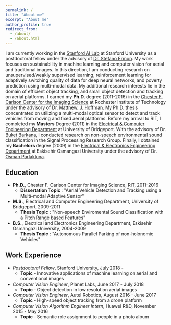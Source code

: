 ```yaml
---
permalink: /
title: "About me"
excerpt: "About me"
author_profile: true
redirect_from:
  - /about/
  - /about.html
---
```

I am currently working in the [Stanford AI Lab](http://ai.stanford.edu) at Stanford University as a postdoctoral fellow under the advisory of [Dr. Stefano Ermon](https://cs.stanford.edu/~ermon/). My work focuses on sustainability in machine learning and computer vision for aerial and traditional images. In this direction, I am conducting research on unsupervised/weakly supervised learning, reinforcement learning for adaptively switching quality of data for deep neural networks, and poverty prediction using multi-modal data. My additional research interests lie in the domain of efficient object tracking, and small object detection and tracking on aerial platforms. I earned my **Ph.D**. degree (2011-2016) in the [Chester F. Carlson Center for the Imaging Science](https://www.cis.rit.edu) at Rochester Institute of Technology under the advisory of Dr. [Matthew. J. Hoffman](https://people.rit.edu/mjhsma/index.html). My Ph.D. thesis concentrated on utilizing a multi-modal optical sensor to detect and track vehicles from moving and fixed aerial platforms. Before my arrival to RIT, I completed my **Masters** Degree (2011) in the [Electrical & Computer Engineering Department](https://www.bridgeport.edu/academics/schools-colleges/school-engineering/departments/electrical-engineering-department/) at University of Bridgeport. With the advisory of Dr. [Buket Barkana](https://sites.google.com/site/drbuketbarkanaslab/), I conducted research on non-speech environmental sound classification in the Signal Processing Research Group. Finally, I obtained my **Bachelors** degree (2009) in the [Electrical & Electronics Engineering Department](https://eee.ogu.edu.tr) at Eskisehir Osmangazi University under the advisory of Dr. [Osman Parlaktuna](https://scholar.google.com/citations?user=VpxK5TkAAAAJ&hl=en).

## Education

- **Ph.D.**, Chester F. Carlson Center for Imaging Science, RIT, 2011-2016
    - **Dissertation Topic** : "Aerial Vehicle Detection and Tracking using a Multi-modal Adaptive Sensor"
- **M.S.**, Electrical and Computer Engineering Department, University of Bridgeport, 2009-2011
    - **Thesis Topic** : "Non-speech Enviromental Sound Classification with a Pitch Range based Features"
- **B.S.**, Electrical and Electronics Engineering Department, Eskisehir Osmangazi University, 2004-2009
    - **Thesis Topic** : "Autonomous Parallel Parking of non-holonomic Vehicles"

## Work Experience
- *Postdoctoral Fellow*, Stanford University, July 2018 -
    * **Topic** - Innovative applications of machine learning on aerial and conventional images
- *Computer Vision Engineer*, Planet Labs, June 2017 - July 2018
    * **Topic** - Object detection in low resolution aerial images
- *Computer Vision Engineer*, Autel Robotics, August 2016 - June 2017
    * **Topic** - High-speed object tracking from a drone platform
- *Computer Vision Algorithm Engineer Intern*, Huawei R&D, November 2015 - May 2016   
    * **Topic** - Semantic role assignment to people in a photo album
